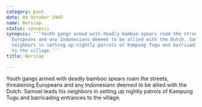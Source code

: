 ```yaml
---
category: past
date: 04 October 1945
name: Bersiap
status: synopsis
synopsis: '''Youth gangs armed with deadly bamboo spears roam the streets, threatening
  Europeans and any Indonesians deemed to be allied with the Dutch. Samuel leads his
  neighbors in setting up nightly patrols of Kampung Tugu and barricading entrances
  to the village.'''
title: Bersiap

---
```






Youth gangs armed with deadly bamboo spears roam the
streets, threatening Europeans and any Indonesians deemed to be allied
with the Dutch. Samuel leads his neighbors in setting up nightly patrols
of Kampung Tugu and barricading entrances to the village.
